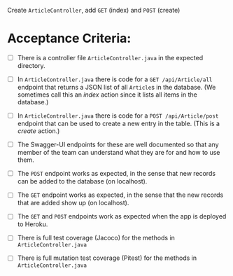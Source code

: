 Create `ArticleController`, add `GET` (index) and `POST` (create)

# Acceptance Criteria:

- [ ] There is a controller file `ArticleController.java`
      in the expected directory.
- [ ] In `ArticleController.java` there is 
      code for a `GET /api/Article/all` endpoint 
      that returns a JSON list of all `Article`s in the database.
      (We sometimes call this an *index* action since it lists all
      items in the database.)
- [ ] In `ArticleController.java` there is 
      code for a `POST /api/Article/post` endpoint
      that can be used to create a new entry in the table. (This
      is a *create* action.)
- [ ] The Swagger-UI endpoints for these are well documented so that
      any member of the team can understand what they are for and
      how to use them.
- [ ] The `POST` endpoint works as expected, in the sense that new
      records can be added to the database (on localhost).
- [ ] The `GET` endpoint works as expected, in the sense that the new
      records that are added show up (on localhost).
- [ ] The `GET` and `POST` endpoints work as expected when the 
      app is deployed to Heroku.
- [ ] There is full test coverage (Jacoco) for the methods in 
      `ArticleController.java`
- [ ] There is full mutation test coverage (Pitest) for the methods in
      `ArticleController.java`




